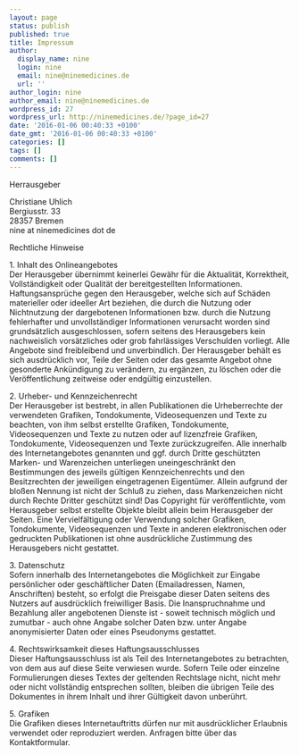 ```yaml
---
layout: page
status: publish
published: true
title: Impressum
author:
  display_name: nine
  login: nine
  email: nine@ninemedicines.de
  url: ''
author_login: nine
author_email: nine@ninemedicines.de
wordpress_id: 27
wordpress_url: http://ninemedicines.de/?page_id=27
date: '2016-01-06 00:40:33 +0100'
date_gmt: '2016-01-06 00:40:33 +0100'
categories: []
tags: []
comments: []
---
```

<p>Herrausgeber</p>
<p>Christiane Uhlich<br />
Bergiusstr. 33<br />
28357 Bremen<br />
nine at ninemedicines dot de</p>
<p>Rechtliche Hinweise</p>
<p>1. Inhalt des Onlineangebotes<br />
Der Herausgeber &uuml;bernimmt keinerlei Gew&auml;hr f&uuml;r die Aktualit&auml;t, Korrektheit, Vollst&auml;ndigkeit oder Qualit&auml;t der bereitgestellten Informationen. Haftungsanspr&uuml;che gegen den Herausgeber, welche sich auf Sch&auml;den materieller oder ideeller Art beziehen, die durch die Nutzung oder Nichtnutzung der dargebotenen Informationen bzw. durch die Nutzung fehlerhafter und unvollst&auml;ndiger Informationen verursacht worden sind grunds&auml;tzlich ausgeschlossen, sofern seitens des Herausgebers kein nachweislich vors&auml;tzliches oder grob fahrl&auml;ssiges Verschulden vorliegt. Alle Angebote sind freibleibend und unverbindlich. Der Herausgeber beh&auml;lt es sich ausdr&uuml;cklich vor, Teile der Seiten oder das gesamte Angebot ohne gesonderte Ank&uuml;ndigung zu ver&auml;ndern, zu erg&auml;nzen, zu l&ouml;schen oder die Ver&ouml;ffentlichung zeitweise oder endg&uuml;ltig einzustellen.</p>
<p>2. Urheber- und Kennzeichenrecht<br />
Der Herausgeber ist bestrebt, in allen Publikationen die Urheberrechte der verwendeten Grafiken, Tondokumente, Videosequenzen und Texte zu beachten, von ihm selbst erstellte Grafiken, Tondokumente, Videosequenzen und Texte zu nutzen oder auf lizenzfreie Grafiken, Tondokumente, Videosequenzen und Texte zur&uuml;ckzugreifen. Alle innerhalb des Internetangebotes genannten und ggf. durch Dritte gesch&uuml;tzten Marken- und Warenzeichen unterliegen uneingeschr&auml;nkt den Bestimmungen des jeweils g&uuml;ltigen Kennzeichenrechts und den Besitzrechten der jeweiligen eingetragenen Eigent&uuml;mer. Allein aufgrund der blo&szlig;en Nennung ist nicht der Schlu&szlig; zu ziehen, dass Markenzeichen nicht durch Rechte Dritter gesch&uuml;tzt sind! Das Copyright f&uuml;r ver&ouml;ffentlichte, vom Herausgeber selbst erstellte Objekte bleibt allein beim Herausgeber der Seiten. Eine Vervielf&auml;ltigung oder Verwendung solcher Grafiken, Tondokumente, Videosequenzen und Texte in anderen elektronischen oder gedruckten Publikationen ist ohne ausdr&uuml;ckliche Zustimmung des Herausgebers nicht gestattet.</p>
<p>3. Datenschutz<br />
Sofern innerhalb des Internetangebotes die M&ouml;glichkeit zur Eingabe pers&ouml;nlicher oder gesch&auml;ftlicher Daten (Emailadressen, Namen, Anschriften) besteht, so erfolgt die Preisgabe dieser Daten seitens des Nutzers auf ausdr&uuml;cklich freiwilliger Basis. Die Inanspruchnahme und Bezahlung aller angebotenen Dienste ist - soweit technisch m&ouml;glich und zumutbar - auch ohne Angabe solcher Daten bzw. unter Angabe anonymisierter Daten oder eines Pseudonyms gestattet.</p>
<p>4. Rechtswirksamkeit dieses Haftungsausschlusses<br />
Dieser Haftungsausschluss ist als Teil des Internetangebotes zu betrachten, von dem aus auf diese Seite verwiesen wurde. Sofern Teile oder einzelne Formulierungen dieses Textes der geltenden Rechtslage nicht, nicht mehr oder nicht vollst&auml;ndig entsprechen sollten, bleiben die &uuml;brigen Teile des Dokumentes in ihrem Inhalt und ihrer G&uuml;ltigkeit davon unber&uuml;hrt.</p>
<p>5. Grafiken<br />
Die Grafiken dieses Internetauftritts d&uuml;rfen nur mit ausdr&uuml;cklicher Erlaubnis verwendet oder reproduziert werden. Anfragen bitte &uuml;ber das Kontaktformular.</p>
